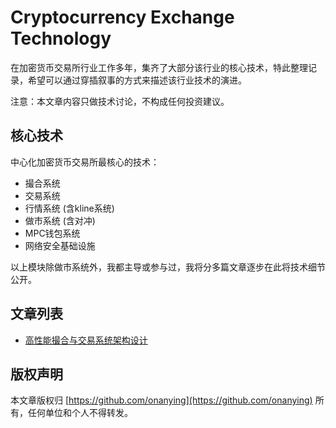 # Cryptocurrency Exchange Technology

在加密货币交易所行业工作多年，集齐了大部分该行业的核心技术，特此整理记录，希望可以通过穿插叙事的方式来描述该行业技术的演进。

注意：本文章内容只做技术讨论，不构成任何投资建议。

## 核心技术

中心化加密货币交易所最核心的技术：

- 撮合系统
- 交易系统
- 行情系统 (含kline系统)
- 做市系统 (含对冲)
- MPC钱包系统
- 网络安全基础设施

以上模块除做市系统外，我都主导或参与过，我将分多篇文章逐步在此将技术细节公开。

## 文章列表

- [高性能撮合与交易系统架构设计](高性能撮合与交易系统架构设计.md)

## 版权声明

本文章版权归 [https://github.com/onanying](https://github.com/onanying) 所有，任何单位和个人不得转发。
